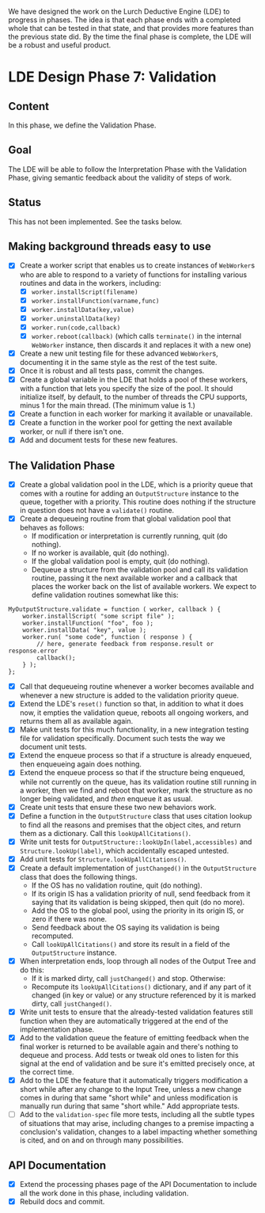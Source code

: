 
We have designed the work on the Lurch Deductive Engine (LDE) to progress in
phases.  The idea is that each phase ends with a completed whole that can be
tested in that state, and that provides more features than the previous
state did.  By the time the final phase is complete, the LDE will be a
robust and useful product.

# LDE Design Phase 7: Validation

## Content

In this phase, we define the Validation Phase.

## Goal

The LDE will be able to follow the Interpretation Phase with the Validation
Phase, giving semantic feedback about the validity of steps of work.

## Status

This has not been implemented.  See the tasks below.

## Making background threads easy to use

 * [x] Create a worker script that enables us to create instances of
   `WebWorker`s who are able to respond to a variety of functions for
   installing various routines and data in the workers, including:
    * [x] `worker.installScript(filename)`
    * [x] `worker.installFunction(varname,func)`
    * [x] `worker.installData(key,value)`
    * [x] `worker.uninstallData(key)`
    * [x] `worker.run(code,callback)`
    * [x] `worker.reboot(callback)` (which calls `terminate()` in the
      internal `WebWorker` instance, then discards it and replaces it with
      a new one)
 * [x] Create a new unit testing file for these advanced `WebWorker`s,
   documenting it in the same style as the rest of the test suite.
 * [x] Once it is robust and all tests pass, commit the changes.
 * [x] Create a global variable in the LDE that holds a pool of these
   workers, with a function that lets you specify the size of the pool.
   It should initialize itself, by default, to the number of threads the
   CPU supports, minus 1 for the main thread.  (The minimum value is 1.)
 * [x] Create a function in each worker for marking it available or
   unavailable.
 * [x] Create a function in the worker pool for getting the next available
   worker, or null if there isn't one.
 * [x] Add and document tests for these new features.

## The Validation Phase

 * [x] Create a global validation pool in the LDE, which is a priority queue
   that comes with a routine for adding an `OutputStructure` instance to the
   queue, together with a priority.  This routine does nothing if the
   structure in question does not have a `validate()` routine.
 * [x] Create a dequeueing routine from that global validation pool that
   behaves as follows:
    * If modification or interpretation is currently running, quit (do
      nothing).
    * If no worker is available, quit (do nothing).
    * If the global validation pool is empty, quit (do nothing).
    * Dequeue a structure from the validation pool and call its validation
      routine, passing it the next available worker and a callback that
      places the worker back on the list of available workers.
   We expect to define validation routines somewhat like this:
```
MyOutputStructure.validate = function ( worker, callback ) {
    worker.installScript( "some script file" );
    worker.installFunction( "foo", foo );
    worker.installData( "key", value );
    worker.run( "some code", function ( response ) {
        // here, generate feedback from response.result or response.error
        callback();
    } );
};
```
 * [x] Call that dequeueing routine whenever a worker becomes available and
   whenever a new structure is added to the validation priority queue.
 * [x] Extend the LDE's `reset()` function so that, in addition to what it
   does now, it empties the validation queue, reboots all ongoing workers,
   and returns them all as available again.
 * [x] Make unit tests for this much functionality, in a new integration
   testing file for validation specifically.  Document such tests the way we
   document unit tests.
 * [x] Extend the enqueue process so that if a structure is already
   enqueued, then enqueueing again does nothing.
 * [x] Extend the enqueue process so that if the structure being enqueued,
   while not currently on the queue, has its validation routine still
   running in a worker, then we find and reboot that worker, mark the
   structure as no longer being validated, and *then* enqueue it as usual.
 * [x] Create unit tests that ensure these two new behaviors work.
 * [x] Define a function in the `OutputStructure` class that uses citation
   lookup to find all the reasons and premises that the object cites, and
   return them as a dictionary.  Call this `lookUpAllCitations()`.
 * [x] Write unit tests for `OutputStructure::lookUpIn(label,accessibles)`
   and `Structure.lookUp(label)`, which accidentally escaped untested.
 * [x] Add unit tests for `Structure.lookUpAllCitations()`.
 * [x] Create a default implementation of `justChanged()` in the
   `OutputStructure` class that does the following things.
    * If the OS has no validation routine, quit (do nothing).
    * If its origin IS has a validation priority of null, send feedback from
      it saying that its validation is being skipped, then quit (do no
      more).
    * Add the OS to the global pool, using the priority in its origin IS,
      or zero if there was none.
    * Send feedback about the OS saying its validation is being recomputed.
    * Call `lookUpAllCitations()` and store its result in a field of the
      `OutputStructure` instance.
 * [x] When interpretation ends, loop through all nodes of the Output Tree
   and do this:
    * If it is marked dirty, call `justChanged()` and stop.  Otherwise:
    * Recompute its `lookUpAllCitations()` dictionary, and if any part of it
      changed (in key or value) or any structure referenced by it is marked
      dirty, call `justChanged()`.
 * [x] Write unit tests to ensure that the already-tested validation
   features still function when they are automatically triggered at the end
   of the implementation phase.
 * [x] Add to the validation queue the feature of emitting feedback when the
   final worker is returned to be available again and there's nothing to
   dequeue and process.  Add tests or tweak old ones to listen for this
   signal at the end of validation and be sure it's emitted precisely once,
   at the correct time.
 * [x] Add to the LDE the feature that it automatically triggers
   modification a short while after any change to the Input Tree, unless a
   new change comes in during that same "short while" and unless
   modification is manually run during that same "short while."  Add
   appropriate tests.
 * [ ] Add to the `validation-spec` file more tests, including all the
   subtle types of situations that may arise, including changes to a
   premise impacting a conclusion's validation, changes to a label
   impacting whether something is cited, and on and on through many
   possibilities.

## API Documentation

 * [x] Extend the processing phases page of the API Documentation to include
   all the work done in this phase, including validation.
 * [x] Rebuild docs and commit.
